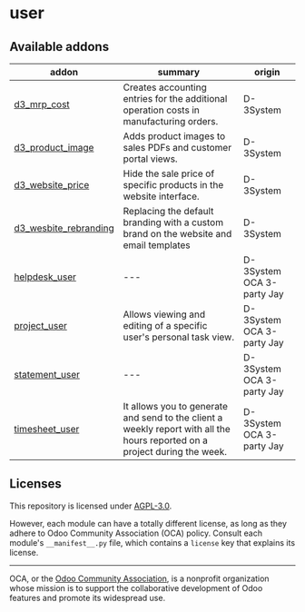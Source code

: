 # user

[//]: # (addons) 

Available addons
----------------
addon | summary | origin 
--- | --- | --- 
[d3_mrp_cost](d3_mrp_cost/)|  Creates accounting entries for the additional operation costs in manufacturing orders. | D-3System 
[d3_product_image](d3_product_image/)| Adds product images to sales PDFs and customer portal views. | D-3System 
[d3_website_price](d3_website_price/)| Hide the sale price of specific products in the website interface. | D-3System 
[d3_wesbite_rebranding](d3_wesbite_rebranding/)| Replacing the default branding with a custom brand on the website and email templates | D-3System 
[helpdesk_user](helpdesk_user/)| --- | D-3System OCA 3-party Jay
[project_user](project_user/)| Allows viewing and editing of a specific user's personal task view. | D-3System OCA 3-party Jay
[statement_user](statement_user/)| --- | D-3System OCA 3-party Jay
[timesheet_user](timesheet_user/)| It allows you to generate and send to the client a weekly report with all the hours reported on a project during the week. | D-3System OCA 3-party Jay

[//]: # (end addons)

## Licenses

This repository is licensed under [AGPL-3.0](LICENSE).

However, each module can have a totally different license, as long as they adhere to Odoo Community Association (OCA)
policy. Consult each module's `__manifest__.py` file, which contains a `license` key
that explains its license.

----
OCA, or the [Odoo Community Association](http://odoo-community.org/), is a nonprofit
organization whose mission is to support the collaborative development of Odoo features
and promote its widespread use.
